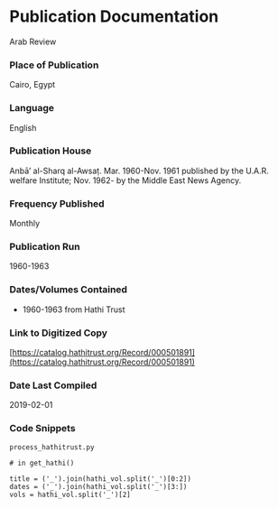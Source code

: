 # Publication Documentation
Arab Review

### Place of Publication
Cairo, Egypt

### Language
English

### Publication House
Anbāʼ al-Sharq al-Awsaṭ.
Mar. 1960-Nov. 1961 published by the U.A.R. welfare Institute; Nov. 1962- by the Middle East News Agency.

### Frequency Published
Monthly

### Publication Run
1960-1963

### Dates/Volumes Contained
- 1960-1963 from Hathi Trust

### Link to Digitized Copy
[https://catalog.hathitrust.org/Record/000501891](https://catalog.hathitrust.org/Record/000501891)

### Date Last Compiled
2019-02-01

### Code Snippets
`process_hathitrust.py`
```
# in get_hathi()

title = ('_').join(hathi_vol.split('_')[0:2])
dates = ('_').join(hathi_vol.split('_')[3:])
vols = hathi_vol.split('_')[2]
              
```